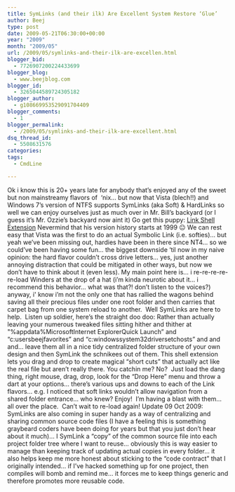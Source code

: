 ```yaml
---
title: SymLinks (and their ilk) Are Excellent System Restore ‘Glue’
author: Beej
type: post
date: 2009-05-21T06:30:00+00:00
year: "2009"
month: "2009/05"
url: /2009/05/symlinks-and-their-ilk-are-excellen.html
blogger_bid:
  - 7726907200224433699
blogger_blog:
  - www.beejblog.com
blogger_id:
  - 3265044589724305182
blogger_author:
  - g108669953529091704409
blogger_comments:
  - 1
blogger_permalink:
  - /2009/05/symlinks-and-their-ilk-are-excellent.html
dsq_thread_id:
  - 5508631576
categories:
tags:
  - CmdLine

---
```

Ok i know this is 20+ years late for anybody that’s enjoyed any of the sweet but non mainstreamy flavors of&#160; ‘nix… but now that Vista (blech!!) and Windows 7’s version of NTFS supports SymLinks (aka Soft) & HardLinks so well we can enjoy ourselves just as much over in Mr. Bill’s backyard (or I guess it’s Mr. Ozzie’s backyard now aint it) Go get this puppy: [Link Shell Extension][1] Nevermind that his version history starts at 1999 😐 We can rest easy that Vista was the first to do an actual Symbolic Link (i.e. softies)… but yeah we’ve been missing out, hardies have been in there since NT4… so we could’ve been having some fun… the biggest downside ‘til now in my naive opinion: the hard flavor couldn’t cross drive letters… yes, just another annoying distraction that could be mitigated in other ways, but now we don’t have to think about it (even less). My main point here is… i re-re-re-re-re-load Winders at the drop of a hat (i’m kinda neurotic about it… i recommend this behavior… what was that?! don’t listen to the voices?) anyway, i' know i’m not the only one that has rallied the wagons behind saving all their precious files under one root folder and then carries that carpet bag from one system reload to another.&#160; Well SymLinks are here to help.&#160; Listen up soldier, here’s the straight doo doo: Rather than actually leaving your numerous tweaked files sitting hither and thither at "%appdata%MicrosoftInternet ExplorerQuick Launch” and “c:usersbeejfavorites” and “c:windowssystem32driversetchosts” and and and… leave them all in a nice tidy centralized folder structure of your own design and then SymLink the schnikees out of them. This shell extension lets you drag and drop to create magical “short cuts” that actually act like the real file but aren’t really there. You catchin me? No?&#160; Just load the dang thing, right mouse, drag, drop, look for the “Drop Here” menu and throw a dart at your options… there’s various ups and downs to each of the Link flavors… e.g. I noticed that soft links wouldn’t allow navigation from a shared folder entrance… who knew? Enjoy!&#160; I’m having a blast with them… all over the place.&#160; Can’t wait to re-load again! Update 09 Oct 2009:&#160; SymLinks are also coming in super handy as a way of centralizing and sharing common source code files (I have a feeling this is something graybeard coders have been doing for years but that you just don’t hear about it much)… I SymLink a “copy” of the common source file into each project folder tree where I want to reuse… obviously this is way easier to manage than keeping track of updating actual copies in every folder… it also helps keep me more honest about sticking to the “code contract” that I originally intended… if I’ve hacked something up for one project, then compiles will bomb and remind me… it forces me to keep things generic and therefore promotes more reusable code.

 [1]: https://schinagl.priv.at/nt/hardlinkshellext/hardlinkshellext.html#history